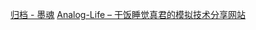 
[归档 - 墨魂](https://mohun-8052.github.io/archives/)
[Analog-Life – 干饭睡觉真君的模拟技术分享网站](https://www.analog-life.com/)